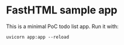 # FastHTML sample app

This is a minimal PoC todo list app. Run it with:

```
uvicorn app:app --reload
```

